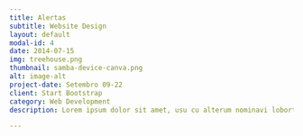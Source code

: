```yaml
---
title: Alertas
subtitle: Website Design
layout: default
modal-id: 4
date: 2014-07-15
img: treehouse.png
thumbnail: samba-device-canva.png
alt: image-alt
project-date: Setembro 09-22
client: Start Bootstrap
category: Web Development
description: Lorem ipsum dolor sit amet, usu cu alterum nominavi lobortis. At duo novum diceret. Tantas apeirian vix et, usu sanctus postulant inciderint ut, populo diceret necessitatibus in vim. Cu eum dicam feugiat noluisse.

---
```

